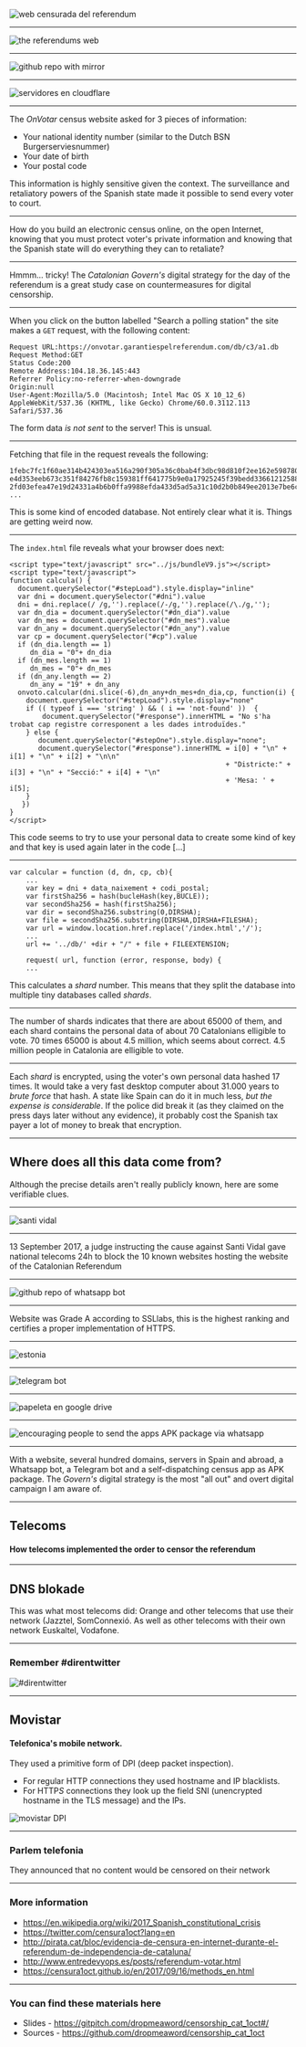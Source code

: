 
![web censurada del referendum](http://res.cloudinary.com/zilogtastic/image/upload/c_scale,h_600/v1510847839/cat_referendum/Screen_Shot_2017-11-16_at_15.59.43.png)

---

![the referendums web](http://res.cloudinary.com/zilogtastic/image/upload/c_scale,h_600/v1510847838/cat_referendum/Screen_Shot_2017-11-16_at_15.48.07.png)

---

![github repo with mirror](http://res.cloudinary.com/zilogtastic/image/upload/c_scale,h_600/v1510851285/cat_referendum/Screen_Shot_2017-11-16_at_17.54.19.png)

---

![servidores en cloudflare](http://res.cloudinary.com/zilogtastic/image/upload/v1510847838/cat_referendum/Screen_Shot_2017-11-16_at_15.46.09.png)

---

The _OnVotar_ census website asked for 3 pieces of information:
- Your national identity number (similar to the Dutch BSN Burgerserviesnummer)
- Your date of birth
- Your postal code

This information is highly sensitive given the context. The surveillance and retaliatory powers of the Spanish state made it possible to send every voter to court.

---

How do you build an electronic census online, on the open Internet, knowing that you must protect voter's private information and knowing that the Spanish state will do everything they can to retaliate?

---

Hmmm... tricky! The _Catalonian Govern's_ digital strategy for the day of the referendum is a great study case on countermeasures for digital censorship.

---

When you click on the button labelled "Search a polling station" the site makes a `GET` request, with the following content:

```
Request URL:https://onvotar.garantiespelreferendum.com/db/c3/a1.db
Request Method:GET
Status Code:200
Remote Address:104.18.36.145:443
Referrer Policy:no-referrer-when-downgrade
Origin:null
User-Agent:Mozilla/5.0 (Macintosh; Intel Mac OS X 10_12_6) AppleWebKit/537.36 (KHTML, like Gecko) Chrome/60.0.3112.113 Safari/537.36
```

The form data *is not sent* to the server! This is unsual.

---

Fetching that file in the request reveals the following:

```
1febc7fc1f60ae314b424303ea516a290f305a36c0bab4f3dbc98d810f2ee162e59878057968a22bbaa69a9dc066414f1506a8d10dfa1d73130b3ee2f4bf9037c7ab8642528c9b0c5c157b4ea0dd9bbb1815c5b2bd4519852e59c4bac040599db36127f0f52530b7f45455f9d4fa55798a9918a65391c49a0181c677da360346da22e7b0c33b05bfcbb55a4ee75820fe1f9fbdd532b40ccac4c6ba85d610679b66bad2a43fbb2a418eec58c4772a42113b3fa25052c2435c5c4a5ffe8bcaf2896d220eaa4c446f19c62b26ccefd3
e4d353eeb673c351f84276fb8c159381ff641775b9e0a17925245f39bedd33661212588b3ca926ee31a49859055f901382279a24c291076660b3e80e65de8ec66e948bc64b5120ae09dd56f955302e1323ef8afdd29143269f2b7c3a8e6c02ebc70d0c9d949092ca19246d5cba3b0c69c314bf7d7a4222326fd7b78c8768e029e4e5ef1175ed5dd457ce3fc88840f9ce941eeb2bd28521ac5eb8be1be9faf1b40ee3f2f81683be3c3a93f1b806aaa5ff7761b873a725ff470a67983d3d827bbbdfcb228c4ec505b4347945c39ab9
2fd03efea47e19d24331a4b6b0ffa9988efda433d5ad5a31c10d2b0b849ee2013e7be6ccb75336147a600c7f542b702289d843d683156797e32e360a5e96f499c0350ba3de76fbe91694463381b9ff1fbf4820ab215b03da5cf604b5523530c9d21ca7f84e150e8ad3cd08d06f05c6cf81c9e87ee49ee60d709496a1ca35a5a742992cb9736bcbf64295a0103b44c3cb7ea0e923a0a1bd3540abb6a0ec78bf56f94967b2ec92ab8000bec75d4dddcb12f0651d062693c068714cd449e45692eb3ef3821db6c1302ff5e57d572d1d
...
```
This is some kind of encoded database. Not entirely clear what it is. Things are getting weird now.

---

The `index.html` file reveals what your browser does next:

```
<script type="text/javascript" src="../js/bundleV9.js"></script>
<script type="text/javascript">
function calcula() {
  document.querySelector("#stepLoad").style.display="inline"
  var dni = document.querySelector("#dni").value
  dni = dni.replace(/ /g,'').replace(/-/g,'').replace(/\./g,'');
  var dn_dia = document.querySelector("#dn_dia").value
  var dn_mes = document.querySelector("#dn_mes").value
  var dn_any = document.querySelector("#dn_any").value
  var cp = document.querySelector("#cp").value
  if (dn_dia.length == 1)
     dn_dia = "0"+ dn_dia
  if (dn_mes.length == 1)
     dn_mes = "0"+ dn_mes
  if (dn_any.length == 2)
     dn_any = "19" + dn_any
  onvoto.calcular(dni.slice(-6),dn_any+dn_mes+dn_dia,cp, function(i) {
    document.querySelector("#stepLoad").style.display="none"
    if (( typeof i === 'string' ) && ( i == 'not-found' ))  {
        document.querySelector("#response").innerHTML = "No s'ha trobat cap registre corresponent a les dades introduïdes."
    } else {
       document.querySelector("#stepOne").style.display="none";
       document.querySelector("#response").innerHTML = i[0] + "\n" + i[1] + "\n" + i[2] + "\n\n"
                                                     + "Districte:" + i[3] + "\n" + "Secció:" + i[4] + "\n"
                                                     + 'Mesa: ' + i[5];
    }
   })
}
</script>
```
This code seems to try to use your personal data to create some kind of key and that key is used again later in the code [...]

---

```
var calcular = function (d, dn, cp, cb){
    ...
    var key = dni + data_naixement + codi_postal;
    var firstSha256 = hash(bucleHash(key,BUCLE));
    var secondSha256 = hash(firstSha256);
    var dir = secondSha256.substring(0,DIRSHA);
    var file = secondSha256.substring(DIRSHA,DIRSHA+FILESHA);
    var url = window.location.href.replace('/index.html','/');
    ...
    url += '../db/' +dir + "/" + file + FILEEXTENSION;

    request( url, function (error, response, body) {
    ...
```
This calculates a _shard_ number. This means that they split the database into multiple tiny databases called _shards_.

---

The number of shards indicates that there are about 65000 of them, and each shard contains the personal data of about 70 Catalonians elligible to vote. 70 times 65000 is about 4.5 million, which seems about correct. 4.5 million people in Catalonia are elligible to 
vote.

---

Each _shard_ is encrypted, using the voter's own personal data hashed 17 times. It would take a very fast desktop computer about 31.000 years to _brute force_ that hash. A state like Spain can do it in much less, *but the expense is considerable*. If the police did break it (as they claimed on the press days later without any evidence), it probably cost the Spanish tax payer a lot of money to break that encryption.

---

## Where does all this data come from?

Although the precise details aren't really publicly known, here are some verifiable clues.

---

![santi vidal](http://res.cloudinary.com/zilogtastic/image/upload/c_scale,h_600/v1510850104/cat_referendum/Screen_Shot_2017-11-16_at_17.28.18.png)

---

13 September 2017, a judge instructing the cause against Santi Vidal gave national telecoms 24h to block the 10 known websites hosting the website of the Catalonian Referendum

---

![github repo of whatsapp bot](http://res.cloudinary.com/zilogtastic/image/upload/c_scale,h_600/v1510852160/cat_referendum/Screen_Shot_2017-11-16_at_18.08.46.png)

---

Website was Grade A according to SSLlabs, this is the highest ranking and certifies a proper implementation of HTTPS.

---

![estonia](http://res.cloudinary.com/zilogtastic/image/upload/v1510848703/cat_referendum/screencapture-politica-elpais-politica-2017-10-13-actualidad-1507916636_098849-html-1510848636384.png)

---

![telegram bot](http://res.cloudinary.com/zilogtastic/image/upload/c_scale,h_600/v1510847838/cat_referendum/Screen_Shot_2017-11-16_at_15.57.06.png)

---

![papeleta en google drive](http://res.cloudinary.com/zilogtastic/image/upload/c_scale,h_600/v1510847838/cat_referendum/Screen_Shot_2017-11-16_at_15.48.44.png)

---

![encouraging people to send the apps APK package via whatsapp](http://res.cloudinary.com/zilogtastic/image/upload/c_scale,h_600/v1510847839/cat_referendum/Screen_Shot_2017-11-16_at_15.54.15.png)

---

With a website, several hundred domains, servers in Spain and abroad, a Whatsapp bot, a Telegram bot and a self-dispatching census app as APK package. The _Govern's_ digital strategy is the most "all out" and overt digital campaign I am aware of.

---

## Telecoms
#### How telecoms implemented the order to censor the referendum

---

## DNS blokade 

This was what most telecoms did: Orange and other telecoms that use their network (Jazztel, SomConnexió. As well as other telecoms with their own network Euskaltel, Vodafone.

---

### Remember #direntwitter
![#direntwitter](http://res.cloudinary.com/zilogtastic/image/upload/c_scale,h_600/v1510850656/cat_referendum/Alternative_DNS.jpg)

---

## Movistar
#### Telefonica's mobile network.

They used a primitive form of DPI (deep packet inspection).
- For regular HTTP connections they used hostname and IP blacklists.
- For HTTP*S* connections they look up the field SNI (unencrypted hostname in the TLS message) and the IPs.

![movistar DPI](http://res.cloudinary.com/zilogtastic/image/upload/v1510850566/cat_referendum/movistar-wireshark-mitm.png)

---

### Parlem telefonia
They announced that no content would be censored on their network

---

### More information

- https://en.wikipedia.org/wiki/2017_Spanish_constitutional_crisis
- https://twitter.com/censura1oct?lang=en
- http://pirata.cat/bloc/evidencia-de-censura-en-internet-durante-el-referendum-de-independencia-de-cataluna/
- http://www.entredevyops.es/posts/referendum-votar.html
- https://censura1oct.github.io/en/2017/09/16/methods_en.html

---
### You can find these materials here

- Slides - https://gitpitch.com/dropmeaword/censorship_cat_1oct#/
- Sources - https://github.com/dropmeaword/censorship_cat_1oct
